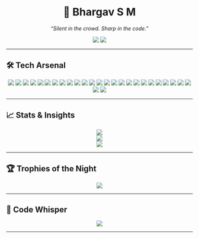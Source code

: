 <h1 align="center">🦇 Bhargav S M</h1>

<p align="center"><i>“Silent in the crowd. Sharp in the code.”</i></p>

<p align="center">
  <img src="https://img.shields.io/badge/Status-Code%20In%20Progress-black?style=for-the-badge&logo=github&logoColor=white">
  <img src="https://img.shields.io/badge/Mood-Dark%20Mode-181818?style=for-the-badge&logo=darkreader&logoColor=white">
</p>

---

## 🛠️ Tech Arsenal

<p align="center">
  <!-- Core Stack -->
  <img src="https://img.shields.io/badge/HTML5-E34F26?style=for-the-badge&logo=html5&logoColor=white"/>
  <img src="https://img.shields.io/badge/CSS3-1572B6?style=for-the-badge&logo=css3&logoColor=white"/>
  <img src="https://img.shields.io/badge/JavaScript-F7DF1E?style=for-the-badge&logo=javascript&logoColor=black"/>
  <img src="https://img.shields.io/badge/PHP-777BB4?style=for-the-badge&logo=php&logoColor=white"/>
  <img src="https://img.shields.io/badge/Java-ED8B00?style=for-the-badge&logo=java&logoColor=white"/>
  <img src="https://img.shields.io/badge/Python-3670A0?style=for-the-badge&logo=python&logoColor=ffdd54"/>
  <img src="https://img.shields.io/badge/Node.js-339933?style=for-the-badge&logo=nodedotjs&logoColor=white"/>
  <img src="https://img.shields.io/badge/EJS-B4CA65?style=for-the-badge&logo=ejs&logoColor=black"/>
  <img src="https://img.shields.io/badge/Express.js-404d59?style=for-the-badge&logo=express&logoColor=white"/>
  <img src="https://img.shields.io/badge/jQuery-0769AD?style=for-the-badge&logo=jquery&logoColor=white"/>
  <img src="https://img.shields.io/badge/MySQL-4479A1?style=for-the-badge&logo=mysql&logoColor=white"/>
  <img src="https://img.shields.io/badge/PostgreSQL-316192?style=for-the-badge&logo=postgresql&logoColor=white"/>
  <img src="https://img.shields.io/badge/React-20232a?style=for-the-badge&logo=react&logoColor=61DAFB"/>
  <img src="https://img.shields.io/badge/TailwindCSS-38B2AC?style=for-the-badge&logo=tailwind-css&logoColor=white"/>
  <img src="https://img.shields.io/badge/Bootstrap-8511FA?style=for-the-badge&logo=bootstrap&logoColor=white"/>
  <img src="https://img.shields.io/badge/Postman-FF6C37?style=for-the-badge&logo=postman&logoColor=white"/>
  <img src="https://img.shields.io/badge/Git-F05033?style=for-the-badge&logo=git&logoColor=white"/>
  <img src="https://img.shields.io/badge/GitHub-181717?style=for-the-badge&logo=github&logoColor=white"/>
  <img src="https://img.shields.io/badge/Heroku-430098?style=for-the-badge&logo=heroku&logoColor=white"/>
  <img src="https://img.shields.io/badge/NPM-CB3837?style=for-the-badge&logo=npm&logoColor=white"/>
  <img src="https://img.shields.io/badge/Nodemon-76D04B?style=for-the-badge&logo=nodemon&logoColor=white"/>
  <img src="https://img.shields.io/badge/Web3.js-F16822?style=for-the-badge&logo=web3.js&logoColor=white"/>

  <!-- Data & ML -->
  <img src="https://img.shields.io/badge/NumPy-013243?style=for-the-badge&logo=numpy&logoColor=white"/>
  <img src="https://img.shields.io/badge/Pandas-150458?style=for-the-badge&logo=pandas&logoColor=white"/>

  <!-- Cloud & Tools -->
  <img src="https://img.shields.io/badge/AWS-FF9900?style=for-the-badge&logo=amazon-aws&logoColor=white"/>
  <img src="https://img.shields.io/badge/GCP-4285F4?style=for-the-badge&logo=google-cloud&logoColor=white"/>
  <img src="https://img.shields.io/badge/Canva-00C4CC?style=for-the-badge&logo=Canva&logoColor=white"/>
</p>

---

## 📈 Stats & Insights

<p align="center">
  <img src="https://github-readme-stats.vercel.app/api?username=Bhargav13304&theme=dark&hide_border=false&count_private=true" />
  <br/>
  <img src="https://nirzak-streak-stats.vercel.app/?user=Bhargav13304&theme=dark&hide_border=false" />
  <br/>
  <img src="https://github-readme-stats.vercel.app/api/top-langs/?username=Bhargav13304&theme=dark&hide_border=false&layout=compact" />
</p>

---

## 🏆 Trophies of the Night

<p align="center">
  <img src="https://github-profile-trophy.vercel.app/?username=Bhargav13304&theme=darkhub&no-frame=false&no-bg=true&margin-w=4" />
</p>

---

## 🧠 Code Whisper

<p align="center">
  <img src="https://quotes-github-readme.vercel.app/api?type=horizontal&theme=dark">
</p>

---

